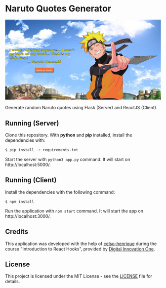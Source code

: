 # Naruto Quotes Generator

![screenshot](./client/src/images/screenshot.png?raw=true "screenshot")

Generate random Naruto quotes using Flask (Server) and ReactJS (Client).

## Running (Server)

Clone this repository. With **python** and **pip** installed, install the dependencies with: 

```sh
$ pip install -r requirements.txt
```

Start the server with `python3 app.py` command. It will start on http://localhost:5000/.

## Running (Client)

Install the dependencies with the following command:

```
$ npm install
```

Run the application with `npm start` command. It will start the app on http://localhost:3000/.

## Credits

This application was developed with the help of [celso-henrique](https://github.com/celso-henrique) during the course "Introduction to React Hooks", provided by [Digital Innovation One](https://web.dio.me/home).

## License

This project is licensed under the MIT License - see the [LICENSE](https://github.com/gabriel-venezian/naruto-quotes/blob/main/LICENSE.md) file for details.
